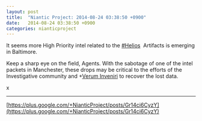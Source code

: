 ```yaml
---
layout: post
title:  "Niantic Project: 2014-08-24 03:38:50 +0900"
date:   2014-08-24 03:38:50 +0900
categories: nianticproject
---
```

It seems more High Priority intel related to the  [#Helios](https://plus.google.com/s/%23Helios "")  Artifacts is emerging in Baltimore.

Keep a sharp eye on the field, Agents. With the sabotage of one of the intel packets in Manchester, these drops may be critical to the efforts of the Investigative community and +[Verum Inveniri](https://plus.google.com/109846653838501599116 "") to recover the lost data.

x
- - -
[https://plus.google.com/+NianticProject/posts/Gr14ci6CyzY](https://plus.google.com/+NianticProject/posts/Gr14ci6CyzY)
